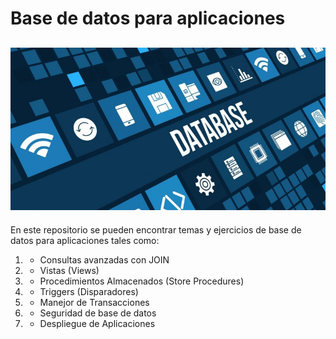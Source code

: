 # Base de datos para aplicaciones

![Imagen Base de Datos](./Diagnostico/IMG/Imagen.jpg)
---
En este repositorio se pueden encontrar temas y ejercicios de base de datos para aplicaciones tales como: 

1. - Consultas avanzadas con JOIN
2. - Vistas (Views)
3. - Procedimientos Almacenados (Store Procedures)
4. - Triggers (Disparadores)
5. - Manejor de Transacciones
6. - Seguridad de base de datos
7. - Despliegue de Aplicaciones

